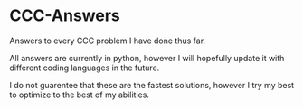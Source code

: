 # CCC-Answers
Answers to every CCC problem I have done thus far.

All answers are currently in python, however I will hopefully update it with different coding languages in the future.

I do not guarentee that these are the fastest solutions, however I try my best to optimize to the best of my abilities.


